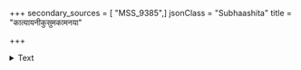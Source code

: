 +++
secondary_sources = [ "MSS_9385",]
jsonClass = "Subhaashita"
title = "कात्यायनीकुसुमकामनया"

+++

<details><summary>Text</summary>

कात्यायनीकुसुमकामनया किमर्थं कान्तारकुक्षिकुहरं कुतुकाद् गतासि।  
पश्य स्तनस्तबकयोस् तव कण्टकाङ्कं गोपः सुकण्ठि बत पश्यति जातकोपः॥
</details>
